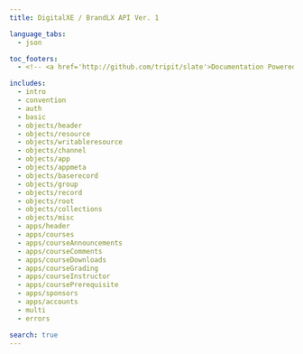 ```yaml
---
title: DigitalXE / BrandLX API Ver. 1

language_tabs:
  - json

toc_footers:
  - <!-- <a href='http://github.com/tripit/slate'>Documentation Powered by Slate</a>--> &copy; 2015 SightWorks

includes:
  - intro
  - convention
  - auth
  - basic
  - objects/header
  - objects/resource
  - objects/writableresource
  - objects/channel
  - objects/app
  - objects/appmeta
  - objects/baserecord
  - objects/group
  - objects/record
  - objects/root
  - objects/collections
  - objects/misc
  - apps/header
  - apps/courses
  - apps/courseAnnouncements
  - apps/courseComments
  - apps/courseDownloads
  - apps/courseGrading
  - apps/courseInstructor
  - apps/coursePrerequisite
  - apps/sponsors
  - apps/accounts
  - multi
  - errors

search: true
---
```

